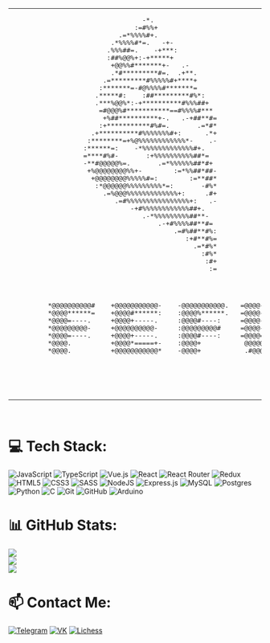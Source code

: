 <table>
  <tr>
    <td>
      <pre>
                                 -*.                                 
                               :=#%%+                                 
                           .=*%%%%#+.                                 
                         .*%%%%#*=.   -+-                             
                        .%%%##=.    -+***:                            
                        :##%@@%+:-+*****+                             
                         +@@%%#*******+-   .-                         
                         .*#*********#=.  .+**.                       
                       .=*********#%%%%%#+****+                       
                      :*******=-#@%%%%#*******=                       
                     .*****#:    :##*********#%*:                     
                     .***%@@%*:-+**********#%%%##+                    
                      =#@@@%#***********==#%%%%#***                   
                       +%##**********+-.   .-+##**#=                  
                      :+***********#%#=.       .=*#*                  
                    .+**********#%%%%%%%#+:      .*+                  
                   :********=+%@%%%%%%%%%%%%*-    .-                  
                  :******=:    -*%%%%%%%%%%%%%#+.                     
                  =****#%#-       :+%%%%%%%%%%##*=                    
                  -**#@@@@@%=.       .=*%%%%%%##*#+                   
                   +%@@@@@@@@%%+-        :=*%%##*##-                  
                    +@@@@@@@@%%%%%#=:        :=**##*                  
                     :*@@@@@@%%%%%%%%%*=:       -#%*                  
                       .=%@@@%%%%%%%%%%%%%+:     .#+                  
                          .=#%%%%%%%%%%%%%%%%+:   .-                  
                              -+#%%%%%%%%%%%%##+.                     
                                 .-*%%%%%%%%%##**-                    
                                     .-+#%%%%##**#=                   
                                         .=#%##**#%:                  
                                            :+#**#%=                  
                                              .=*#%*                  
                                                :#%*                  
                                                 :#+                  
                                                  :=
                                                                              
                                                                      
   <pre>                                                                   
         *@@@@@@@@@@#    +@@@@@@@@@@@-    -@@@@@@@@@@@.   =@@@@-   :@@@@*   
         *@@@@******=    +@@@@#******:    :@@@@%******.   =@@@@-   :@@@@*   
         *@@@@=----.     +@@@@+-----.     :@@@@#----:     =@@@@-   :@@@@*   
         *@@@@@@@@@-     +@@@@@@@@@@-     :@@@@@@@@@#     =@@@@-   :@@@@*   
         *@@@@=----.     +@@@@+-----.     :@@@@#----:     =@@@@=   :@@@@+   
         *@@@@.          +@@@@*=====+-    :@@@@+           @@@@@=-=%@@@@:   
         *@@@@.          +@@@@@@@@@@@*    -@@@@+           .#@@@@@@@@@#-    
   </pre>                                                                           
  </pre>
    </td>
    <td>
      💫 About Me:<br>
I am a student at FEFU, majoring in Applied Informatics, specializing in Development and Management of Digital Products.<br>I am currently studying web development and what the university will require .
      <br> <br>
      I don’t yet know what image to put to the left of this text, so for now, it will be my university’s logo.
    </td>
  </tr>
</table><br>

# 💻 Tech Stack:
![JavaScript](https://img.shields.io/badge/javascript-%23323330.svg?style=for-the-badge&logo=javascript&logoColor=%23F7DF1E) ![TypeScript](https://img.shields.io/badge/typescript-%23007ACC.svg?style=for-the-badge&logo=typescript&logoColor=white) ![Vue.js](https://img.shields.io/badge/vue.js-%2335495e.svg?style=for-the-badge&logo=vuedotjs&logoColor=%234FC08D) ![React](https://img.shields.io/badge/react-%2320232a.svg?style=for-the-badge&logo=react&logoColor=%2361DAFB) ![React Router](https://img.shields.io/badge/React_Router-CA4245?style=for-the-badge&logo=react-router&logoColor=white) ![Redux](https://img.shields.io/badge/redux-%23593d88.svg?style=for-the-badge&logo=redux&logoColor=white) ![HTML5](https://img.shields.io/badge/html5-%23E34F26.svg?style=for-the-badge&logo=html5&logoColor=white) ![CSS3](https://img.shields.io/badge/css3-%231572B6.svg?style=for-the-badge&logo=css3&logoColor=white) ![SASS](https://img.shields.io/badge/SASS-hotpink.svg?style=for-the-badge&logo=SASS&logoColor=white) ![NodeJS](https://img.shields.io/badge/node.js-6DA55F?style=for-the-badge&logo=node.js&logoColor=white) ![Express.js](https://img.shields.io/badge/express.js-%23404d59.svg?style=for-the-badge&logo=express&logoColor=%2361DAFB) ![MySQL](https://img.shields.io/badge/mysql-4479A1.svg?style=for-the-badge&logo=mysql&logoColor=white) ![Postgres](https://img.shields.io/badge/postgres-%23316192.svg?style=for-the-badge&logo=postgresql&logoColor=white) ![Python](https://img.shields.io/badge/python-3670A0?style=for-the-badge&logo=python&logoColor=ffdd54) ![C](https://img.shields.io/badge/c-%2300599C.svg?style=for-the-badge&logo=c&logoColor=white) ![Git](https://img.shields.io/badge/git-%23F05033.svg?style=for-the-badge&logo=git&logoColor=white) ![GitHub](https://img.shields.io/badge/github-%23121011.svg?style=for-the-badge&logo=github&logoColor=white) ![Arduino](https://img.shields.io/badge/-Arduino-00979D?style=for-the-badge&logo=Arduino&logoColor=white)
# 📊 GitHub Stats:
![](https://github-readme-stats.vercel.app/api?username=zetlock17&theme=react&hide_border=false&include_all_commits=true&count_private=true)<br/>
![](https://github-readme-streak-stats.herokuapp.com/?user=zetlock17&theme=react&hide_border=false)<br/>
![](https://github-readme-stats.vercel.app/api/top-langs/?username=zetlock17&theme=react&hide_border=false&include_all_commits=true&count_private=true&layout=compact)

# 📫 Contact Me:
[![Telegram](https://img.shields.io/badge/Telegram-2CA5E0?style=for-the-badge&logo=telegram&logoColor=white)](https://t.me/zetlock17)
[![VK](https://img.shields.io/badge/VK-%230077FF?style=for-the-badge&logo=vk&logoColor=white)](https://vk.com/zetlock)
[![Lichess](https://img.shields.io/badge/Lichess-%23000000?style=for-the-badge&logo=lichess&logoColor=white)](https://lichess.org/@/zetlock17)
